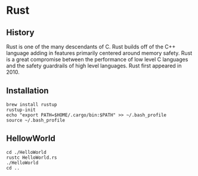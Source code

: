 # Rust

## History

Rust is one of the many descendants of C. Rust builds off of the C++ language adding in features primarily centered around memory safety. Rust is a great compromise between the performance of low level C languages and the safety guardrails of high level languages. Rust first appeared in 2010.

## Installation

```
brew install rustup
rustup-init
echo "export PATH=$HOME/.cargo/bin:$PATH" >> ~/.bash_profile
source ~/.bash_profile
```

## HellowWorld

```
cd ./HelloWorld
rustc HelloWorld.rs
./HelloWorld
cd ..
```
